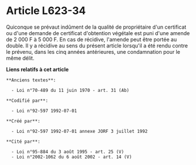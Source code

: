 # Article L623-34

Quiconque se prévaut indûment de la qualité de propriétaire d'un certificat ou d'une demande de certificat d'obtention
végétale est puni d'une amende de 2 000 F à 5 000 F. En cas de récidive, l'amende peut être portée au double. Il y a récidive
au sens du présent article lorsqu'il a été rendu contre le prévenu, dans les cinq années antérieures, une condamnation pour
le même délit.

**Liens relatifs à cet article**

	**Anciens textes**:

	  - Loi n°70-489 du 11 juin 1970 - art. 31 (Ab)

	**Codifié par**:

	  - Loi n°92-597 1992-07-01

	**Créé par**:

	  - Loi n°92-597 1992-07-01 annexe JORF 3 juillet 1992

	**Cité par**:

	  - Loi n°95-884 du 3 août 1995 - art. 25 (V)
	  - Loi n°2002-1062 du 6 août 2002 - art. 14 (V)
